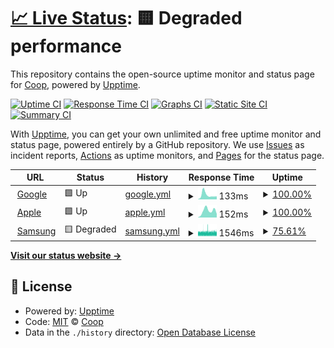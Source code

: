 # [📈 Live Status](https://CoopPlayzz.github.io/Webstatus-electronicbrands): <!--live status--> **🟨 Degraded performance**

This repository contains the open-source uptime monitor and status page for [Coop](coopos.github.io/CoopOS), powered by [Upptime](https://github.com/upptime/upptime).

[![Uptime CI](https://github.com/CoopPlayzz/Webstatus-electronicbrands/workflows/Uptime%20CI/badge.svg)](https://github.com/CoopPlayzz/Webstatus-electronicbrands/actions?query=workflow%3A%22Uptime+CI%22)
[![Response Time CI](https://github.com/CoopPlayzz/Webstatus-electronicbrands/workflows/Response%20Time%20CI/badge.svg)](https://github.com/CoopPlayzz/Webstatus-electronicbrands/actions?query=workflow%3A%22Response+Time+CI%22)
[![Graphs CI](https://github.com/CoopPlayzz/Webstatus-electronicbrands/workflows/Graphs%20CI/badge.svg)](https://github.com/CoopPlayzz/Webstatus-electronicbrands/actions?query=workflow%3A%22Graphs+CI%22)
[![Static Site CI](https://github.com/CoopPlayzz/Webstatus-electronicbrands/workflows/Static%20Site%20CI/badge.svg)](https://github.com/CoopPlayzz/Webstatus-electronicbrands/actions?query=workflow%3A%22Static+Site+CI%22)
[![Summary CI](https://github.com/CoopPlayzz/Webstatus-electronicbrands/workflows/Summary%20CI/badge.svg)](https://github.com/CoopPlayzz/Webstatus-electronicbrands/actions?query=workflow%3A%22Summary+CI%22)

With [Upptime](https://upptime.js.org), you can get your own unlimited and free uptime monitor and status page, powered entirely by a GitHub repository. We use [Issues](https://github.com/CoopPlayzz/Webstatus-electronicbrands/issues) as incident reports, [Actions](https://github.com/CoopPlayzz/Webstatus-electronicbrands/actions) as uptime monitors, and [Pages](https://CoopPlayzz.github.io/Webstatus-electronicbrands) for the status page.

<!--start: status pages-->
<!-- This summary is generated by Upptime (https://github.com/upptime/upptime) -->
<!-- Do not edit this manually, your changes will be overwritten -->
<!-- prettier-ignore -->
| URL | Status | History | Response Time | Uptime |
| --- | ------ | ------- | ------------- | ------ |
| <img alt="" src="https://icons.duckduckgo.com/ip3/www.google.com.ico" height="13"> [Google](https://www.google.com) | 🟩 Up | [google.yml](https://github.com/CoopPlayzz/Webstatus-electronicbrands/commits/HEAD/history/google.yml) | <details><summary><img alt="Response time graph" src="./graphs/google/response-time-week.png" height="20"> 133ms</summary><br><a href="https://CoopPlayzz.github.io/Webstatus-electronicbrands/history/google"><img alt="Response time 110" src="https://img.shields.io/endpoint?url=https%3A%2F%2Fraw.githubusercontent.com%2FCoopPlayzz%2FWebstatus-electronicbrands%2FHEAD%2Fapi%2Fgoogle%2Fresponse-time.json"></a><br><a href="https://CoopPlayzz.github.io/Webstatus-electronicbrands/history/google"><img alt="24-hour response time 91" src="https://img.shields.io/endpoint?url=https%3A%2F%2Fraw.githubusercontent.com%2FCoopPlayzz%2FWebstatus-electronicbrands%2FHEAD%2Fapi%2Fgoogle%2Fresponse-time-day.json"></a><br><a href="https://CoopPlayzz.github.io/Webstatus-electronicbrands/history/google"><img alt="7-day response time 133" src="https://img.shields.io/endpoint?url=https%3A%2F%2Fraw.githubusercontent.com%2FCoopPlayzz%2FWebstatus-electronicbrands%2FHEAD%2Fapi%2Fgoogle%2Fresponse-time-week.json"></a><br><a href="https://CoopPlayzz.github.io/Webstatus-electronicbrands/history/google"><img alt="30-day response time 120" src="https://img.shields.io/endpoint?url=https%3A%2F%2Fraw.githubusercontent.com%2FCoopPlayzz%2FWebstatus-electronicbrands%2FHEAD%2Fapi%2Fgoogle%2Fresponse-time-month.json"></a><br><a href="https://CoopPlayzz.github.io/Webstatus-electronicbrands/history/google"><img alt="1-year response time 110" src="https://img.shields.io/endpoint?url=https%3A%2F%2Fraw.githubusercontent.com%2FCoopPlayzz%2FWebstatus-electronicbrands%2FHEAD%2Fapi%2Fgoogle%2Fresponse-time-year.json"></a></details> | <details><summary><a href="https://CoopPlayzz.github.io/Webstatus-electronicbrands/history/google">100.00%</a></summary><a href="https://CoopPlayzz.github.io/Webstatus-electronicbrands/history/google"><img alt="All-time uptime 100.00%" src="https://img.shields.io/endpoint?url=https%3A%2F%2Fraw.githubusercontent.com%2FCoopPlayzz%2FWebstatus-electronicbrands%2FHEAD%2Fapi%2Fgoogle%2Fuptime.json"></a><br><a href="https://CoopPlayzz.github.io/Webstatus-electronicbrands/history/google"><img alt="24-hour uptime 100.00%" src="https://img.shields.io/endpoint?url=https%3A%2F%2Fraw.githubusercontent.com%2FCoopPlayzz%2FWebstatus-electronicbrands%2FHEAD%2Fapi%2Fgoogle%2Fuptime-day.json"></a><br><a href="https://CoopPlayzz.github.io/Webstatus-electronicbrands/history/google"><img alt="7-day uptime 100.00%" src="https://img.shields.io/endpoint?url=https%3A%2F%2Fraw.githubusercontent.com%2FCoopPlayzz%2FWebstatus-electronicbrands%2FHEAD%2Fapi%2Fgoogle%2Fuptime-week.json"></a><br><a href="https://CoopPlayzz.github.io/Webstatus-electronicbrands/history/google"><img alt="30-day uptime 100.00%" src="https://img.shields.io/endpoint?url=https%3A%2F%2Fraw.githubusercontent.com%2FCoopPlayzz%2FWebstatus-electronicbrands%2FHEAD%2Fapi%2Fgoogle%2Fuptime-month.json"></a><br><a href="https://CoopPlayzz.github.io/Webstatus-electronicbrands/history/google"><img alt="1-year uptime 100.00%" src="https://img.shields.io/endpoint?url=https%3A%2F%2Fraw.githubusercontent.com%2FCoopPlayzz%2FWebstatus-electronicbrands%2FHEAD%2Fapi%2Fgoogle%2Fuptime-year.json"></a></details>
| <img alt="" src="https://icons.duckduckgo.com/ip3/apple.com.ico" height="13"> [Apple](https://apple.com) | 🟩 Up | [apple.yml](https://github.com/CoopPlayzz/Webstatus-electronicbrands/commits/HEAD/history/apple.yml) | <details><summary><img alt="Response time graph" src="./graphs/apple/response-time-week.png" height="20"> 152ms</summary><br><a href="https://CoopPlayzz.github.io/Webstatus-electronicbrands/history/apple"><img alt="Response time 236" src="https://img.shields.io/endpoint?url=https%3A%2F%2Fraw.githubusercontent.com%2FCoopPlayzz%2FWebstatus-electronicbrands%2FHEAD%2Fapi%2Fapple%2Fresponse-time.json"></a><br><a href="https://CoopPlayzz.github.io/Webstatus-electronicbrands/history/apple"><img alt="24-hour response time 82" src="https://img.shields.io/endpoint?url=https%3A%2F%2Fraw.githubusercontent.com%2FCoopPlayzz%2FWebstatus-electronicbrands%2FHEAD%2Fapi%2Fapple%2Fresponse-time-day.json"></a><br><a href="https://CoopPlayzz.github.io/Webstatus-electronicbrands/history/apple"><img alt="7-day response time 152" src="https://img.shields.io/endpoint?url=https%3A%2F%2Fraw.githubusercontent.com%2FCoopPlayzz%2FWebstatus-electronicbrands%2FHEAD%2Fapi%2Fapple%2Fresponse-time-week.json"></a><br><a href="https://CoopPlayzz.github.io/Webstatus-electronicbrands/history/apple"><img alt="30-day response time 164" src="https://img.shields.io/endpoint?url=https%3A%2F%2Fraw.githubusercontent.com%2FCoopPlayzz%2FWebstatus-electronicbrands%2FHEAD%2Fapi%2Fapple%2Fresponse-time-month.json"></a><br><a href="https://CoopPlayzz.github.io/Webstatus-electronicbrands/history/apple"><img alt="1-year response time 236" src="https://img.shields.io/endpoint?url=https%3A%2F%2Fraw.githubusercontent.com%2FCoopPlayzz%2FWebstatus-electronicbrands%2FHEAD%2Fapi%2Fapple%2Fresponse-time-year.json"></a></details> | <details><summary><a href="https://CoopPlayzz.github.io/Webstatus-electronicbrands/history/apple">100.00%</a></summary><a href="https://CoopPlayzz.github.io/Webstatus-electronicbrands/history/apple"><img alt="All-time uptime 99.98%" src="https://img.shields.io/endpoint?url=https%3A%2F%2Fraw.githubusercontent.com%2FCoopPlayzz%2FWebstatus-electronicbrands%2FHEAD%2Fapi%2Fapple%2Fuptime.json"></a><br><a href="https://CoopPlayzz.github.io/Webstatus-electronicbrands/history/apple"><img alt="24-hour uptime 100.00%" src="https://img.shields.io/endpoint?url=https%3A%2F%2Fraw.githubusercontent.com%2FCoopPlayzz%2FWebstatus-electronicbrands%2FHEAD%2Fapi%2Fapple%2Fuptime-day.json"></a><br><a href="https://CoopPlayzz.github.io/Webstatus-electronicbrands/history/apple"><img alt="7-day uptime 100.00%" src="https://img.shields.io/endpoint?url=https%3A%2F%2Fraw.githubusercontent.com%2FCoopPlayzz%2FWebstatus-electronicbrands%2FHEAD%2Fapi%2Fapple%2Fuptime-week.json"></a><br><a href="https://CoopPlayzz.github.io/Webstatus-electronicbrands/history/apple"><img alt="30-day uptime 100.00%" src="https://img.shields.io/endpoint?url=https%3A%2F%2Fraw.githubusercontent.com%2FCoopPlayzz%2FWebstatus-electronicbrands%2FHEAD%2Fapi%2Fapple%2Fuptime-month.json"></a><br><a href="https://CoopPlayzz.github.io/Webstatus-electronicbrands/history/apple"><img alt="1-year uptime 99.98%" src="https://img.shields.io/endpoint?url=https%3A%2F%2Fraw.githubusercontent.com%2FCoopPlayzz%2FWebstatus-electronicbrands%2FHEAD%2Fapi%2Fapple%2Fuptime-year.json"></a></details>
| <img alt="" src="https://icons.duckduckgo.com/ip3/samsung.com.ico" height="13"> [Samsung](https://samsung.com) | 🟨 Degraded | [samsung.yml](https://github.com/CoopPlayzz/Webstatus-electronicbrands/commits/HEAD/history/samsung.yml) | <details><summary><img alt="Response time graph" src="./graphs/samsung/response-time-week.png" height="20"> 1546ms</summary><br><a href="https://CoopPlayzz.github.io/Webstatus-electronicbrands/history/samsung"><img alt="Response time 1527" src="https://img.shields.io/endpoint?url=https%3A%2F%2Fraw.githubusercontent.com%2FCoopPlayzz%2FWebstatus-electronicbrands%2FHEAD%2Fapi%2Fsamsung%2Fresponse-time.json"></a><br><a href="https://CoopPlayzz.github.io/Webstatus-electronicbrands/history/samsung"><img alt="24-hour response time 1571" src="https://img.shields.io/endpoint?url=https%3A%2F%2Fraw.githubusercontent.com%2FCoopPlayzz%2FWebstatus-electronicbrands%2FHEAD%2Fapi%2Fsamsung%2Fresponse-time-day.json"></a><br><a href="https://CoopPlayzz.github.io/Webstatus-electronicbrands/history/samsung"><img alt="7-day response time 1546" src="https://img.shields.io/endpoint?url=https%3A%2F%2Fraw.githubusercontent.com%2FCoopPlayzz%2FWebstatus-electronicbrands%2FHEAD%2Fapi%2Fsamsung%2Fresponse-time-week.json"></a><br><a href="https://CoopPlayzz.github.io/Webstatus-electronicbrands/history/samsung"><img alt="30-day response time 1533" src="https://img.shields.io/endpoint?url=https%3A%2F%2Fraw.githubusercontent.com%2FCoopPlayzz%2FWebstatus-electronicbrands%2FHEAD%2Fapi%2Fsamsung%2Fresponse-time-month.json"></a><br><a href="https://CoopPlayzz.github.io/Webstatus-electronicbrands/history/samsung"><img alt="1-year response time 1527" src="https://img.shields.io/endpoint?url=https%3A%2F%2Fraw.githubusercontent.com%2FCoopPlayzz%2FWebstatus-electronicbrands%2FHEAD%2Fapi%2Fsamsung%2Fresponse-time-year.json"></a></details> | <details><summary><a href="https://CoopPlayzz.github.io/Webstatus-electronicbrands/history/samsung">75.61%</a></summary><a href="https://CoopPlayzz.github.io/Webstatus-electronicbrands/history/samsung"><img alt="All-time uptime 99.34%" src="https://img.shields.io/endpoint?url=https%3A%2F%2Fraw.githubusercontent.com%2FCoopPlayzz%2FWebstatus-electronicbrands%2FHEAD%2Fapi%2Fsamsung%2Fuptime.json"></a><br><a href="https://CoopPlayzz.github.io/Webstatus-electronicbrands/history/samsung"><img alt="24-hour uptime 58.57%" src="https://img.shields.io/endpoint?url=https%3A%2F%2Fraw.githubusercontent.com%2FCoopPlayzz%2FWebstatus-electronicbrands%2FHEAD%2Fapi%2Fsamsung%2Fuptime-day.json"></a><br><a href="https://CoopPlayzz.github.io/Webstatus-electronicbrands/history/samsung"><img alt="7-day uptime 75.61%" src="https://img.shields.io/endpoint?url=https%3A%2F%2Fraw.githubusercontent.com%2FCoopPlayzz%2FWebstatus-electronicbrands%2FHEAD%2Fapi%2Fsamsung%2Fuptime-week.json"></a><br><a href="https://CoopPlayzz.github.io/Webstatus-electronicbrands/history/samsung"><img alt="30-day uptime 94.39%" src="https://img.shields.io/endpoint?url=https%3A%2F%2Fraw.githubusercontent.com%2FCoopPlayzz%2FWebstatus-electronicbrands%2FHEAD%2Fapi%2Fsamsung%2Fuptime-month.json"></a><br><a href="https://CoopPlayzz.github.io/Webstatus-electronicbrands/history/samsung"><img alt="1-year uptime 99.34%" src="https://img.shields.io/endpoint?url=https%3A%2F%2Fraw.githubusercontent.com%2FCoopPlayzz%2FWebstatus-electronicbrands%2FHEAD%2Fapi%2Fsamsung%2Fuptime-year.json"></a></details>

<!--end: status pages-->

[**Visit our status website →**](https://CoopPlayzz.github.io/Webstatus-electronicbrands)

## 📄 License

- Powered by: [Upptime](https://github.com/upptime/upptime)
- Code: [MIT](./LICENSE) © [Coop](coopos.github.io/CoopOS)
- Data in the `./history` directory: [Open Database License](https://opendatacommons.org/licenses/odbl/1-0/)
